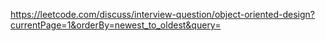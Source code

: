 https://leetcode.com/discuss/interview-question/object-oriented-design?currentPage=1&orderBy=newest_to_oldest&query=